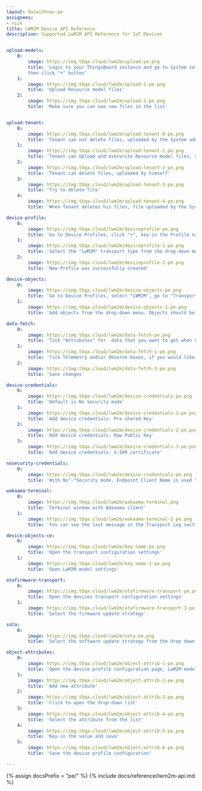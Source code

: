 ```yaml
---
layout: docwithnav-pe
assignees:
- nick
title: LWM2M Device API Reference
description: Supported LwM2M API Reference for IoT Devices


upload-models:
    0:
        image: https://img.tbqa.cloud/lwm2m/upload-pe.png
        title: 'Login to your ThingsBoard instance and go to System settings -> Resource Library,
        then click "+" button'
    1:
        image: https://img.tbqa.cloud/lwm2m/upload-1-pe.png
        title: 'Upload Resource model files'
    2:
        image: https://img.tbqa.cloud/lwm2m/upload-2-pe.png
        title: 'Make sure you can see new files in the list'


upload-tenant:
    0:
        image: https://img.tbqa.cloud/lwm2m/upload-tenant-0-pe.png
        title: 'Tenant can not delete files, uploaded by the System administrator'
    1:
        image: https://img.tbqa.cloud/lwm2m/upload-tenant-1-pe.png
        title: 'Tenant can Upload and overwrite Resource model files, uploaded by the System administrator for the same resource'
    2:
        image: https://img.tbqa.cloud/lwm2m/upload-tenant-2-pe.png
        title: 'Tenant can delete files, uploaded by himself'
    3:
        image: https://img.tbqa.cloud/lwm2m/upload-tenant-3-pe.png
        title: 'Try to delete file'
    4:
        image: https://img.tbqa.cloud/lwm2m/upload-tenant-4-pe.png
        title: 'When Tenant deletes his files, file uploaded by the System administrator remains'

device-profile:
    0:
        image: https://img.tbqa.cloud/lwm2m/deviceprofile-pe.png
        title: 'Go to Device Profiles, click "+", key-in the Profile name and select or create the Rule chain, which will process messages'
    1:
        image: https://img.tbqa.cloud/lwm2m/deviceprofile-1-pe.png
        title: 'Select the "LwM2M" transport type from the drop-down menu'
    2:
        image: https://img.tbqa.cloud/lwm2m/deviceprofile-2-pe.png
        title: 'New Profile was successfully created'

device-objects:
    0:
        image: https://img.tbqa.cloud/lwm2m/device-objects-pe.png
        title: 'Go to Device Profiles, select "LWM2M", go to "Transport configuration" tab, click "Edit" button'
    1:
        image: https://img.tbqa.cloud/lwm2m/device-objects-1-pe.png
        title: 'Add objects from the drop-down menu. Objects should be uploaded to the Resource library'

data-fetch:
    0:
        image: https://img.tbqa.cloud/lwm2m/data-fetch-pe.png
        title: 'Tick "Attrubutes" for  data that you want to get when device connects and store it as ThingsBoard attributes'
    1:
        image: https://img.tbqa.cloud/lwm2m/data-fetch-1-pe.png
        title: 'Tick Telemetry and\or Observe boxes, if you would like the Server to observe them and fetch updated values'
    2:
        image: https://img.tbqa.cloud/lwm2m/data-fetch-3-pe.png
        title: 'Save changes'

device-credentials:
    0:
        image: https://img.tbqa.cloud/lwm2m/device-credentials-pe.png
        title: 'Default is No Security mode'
    1:
        image: https://img.tbqa.cloud/lwm2m/device-credentials-1-pe.png
        title: 'Add device credentials: Pre-shared Key'
    2:
        image: https://img.tbqa.cloud/lwm2m/device-credentials-2-pe.png
        title: 'Add device credentials: Raw Public Key'
    3:
        image: https://img.tbqa.cloud/lwm2m/device-credentials-3-pe.png
        title: 'Add device credentials: X.509 certificate'

nosecurity-credentials:
    0:
        image: https://img.tbqa.cloud/lwm2m/device-credentials-pe.png
        title: 'With No"-"Security mode, Endpoint Client Name is used to identify the device'

wakaama-terminal:
    0:
        image: https://img.tbqa.cloud/lwm2m/wakaama-terminal.png
        title: 'Terminal window with Wakaama client'
    1:
        image: https://img.tbqa.cloud/lwm2m/wakaama-terminal-1-pe.png
        title: 'You can see the last message in the Transport Log section'

device-objects-ce:
    0:
        image: https://img.tbqa.cloud/lwm2m/key-name-pe.png
        title: 'Open the transport configuration settings'
    1:
        image: https://img.tbqa.cloud/lwm2m/key-name-1-pe.png
        title: 'Open LwM2M model settings'

otafirmware-transport:
    0:
        image: https://img.tbqa.cloud/lwm2m/otafirmware-transport-pe.png
        title: 'Open the devices transport configuration settings'
    1:
        image: https://img.tbqa.cloud/lwm2m/otafirmware-transport-1-pe.png
        title: 'Select the firmware update strategy'

sota:
    0:
        image: https://img.tbqa.cloud/lwm2m/sota-pe.png
        title: 'Select the software update strategy from the drop down menu'

object-attributes:
    0:
        image: https://img.tbqa.cloud/lwm2m/object-attrib-1-pe.png
        title: 'Open the device profile configuration page, LwM2M model section'
    1:
        image: https://img.tbqa.cloud/lwm2m/object-attrib-2-pe.png
        title: 'Add new attribute'
    2:
        image: https://img.tbqa.cloud/lwm2m/object-attrib-3-pe.png
        title: 'Click to open the drop-down list'
    3:
        image: https://img.tbqa.cloud/lwm2m/object-attrib-4-pe.png
        title: 'Select the attribute from the list'
    4:
        image: https://img.tbqa.cloud/lwm2m/object-attrib-5-pe.png
        title: 'Key-in the value and save'
    5:
        image: https://img.tbqa.cloud/lwm2m/object-attrib-6-pe.png
        title: 'Save the device profile configuration'

---
```


{% assign docsPrefix = "pe/" %}
{% include docs/reference/lwm2m-api.md %}